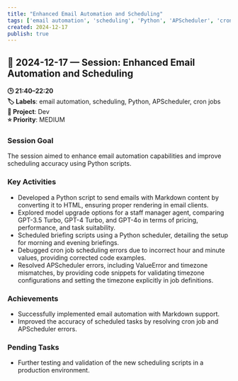 ```yaml
---
title: "Enhanced Email Automation and Scheduling"
tags: ['email automation', 'scheduling', 'Python', 'APScheduler', 'cron jobs']
created: 2024-12-17
publish: true
---
```


## 📅 2024-12-17 — Session: Enhanced Email Automation and Scheduling

**🕒 21:40–22:20**  
**🏷️ Labels**: email automation, scheduling, Python, APScheduler, cron jobs  
**📂 Project**: Dev  
**⭐ Priority**: MEDIUM  


### Session Goal
The session aimed to enhance email automation capabilities and improve scheduling accuracy using Python scripts.

### Key Activities
- Developed a Python script to send emails with Markdown content by converting it to HTML, ensuring proper rendering in email clients.
- Explored model upgrade options for a staff manager agent, comparing GPT-3.5 Turbo, GPT-4 Turbo, and GPT-4o in terms of pricing, performance, and task suitability.
- Scheduled briefing scripts using a Python scheduler, detailing the setup for morning and evening briefings.
- Debugged cron job scheduling errors due to incorrect hour and minute values, providing corrected code examples.
- Resolved APScheduler errors, including ValueError and timezone mismatches, by providing code snippets for validating timezone configurations and setting the timezone explicitly in job definitions.

### Achievements
- Successfully implemented email automation with Markdown support.
- Improved the accuracy of scheduled tasks by resolving cron job and APScheduler errors.

### Pending Tasks
- Further testing and validation of the new scheduling scripts in a production environment.
